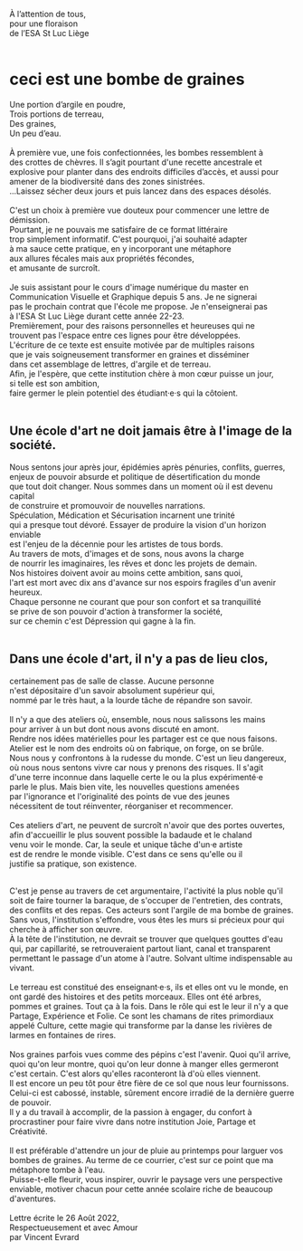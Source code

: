 À l’attention de tous, <br/>
pour une floraison <br/>
de l’ESA St Luc Liège<br/>
<br/>

# ceci est une bombe de graines
Une portion d’argile en poudre,<br/>
Trois portions de terreau,<br/>
Des graines,<br/>
Un peu d’eau.<br/>
<br/>
À première vue, une fois confectionnées, les bombes ressemblent à <br/>
des crottes de chèvres. Il s’agit pourtant d'une recette ancestrale et <br/>
explosive pour planter dans des endroits difficiles d’accès, et aussi pour <br/>
amener de la biodiversité dans des zones sinistrées. <br/>
...Laissez sécher deux jours et puis lancez dans des espaces désolés. <br/>
<br/>
C'est un choix à première vue douteux pour commencer une lettre de démission. <br/>
Pourtant, je ne pouvais me satisfaire de ce format littéraire <br/>
trop simplement informatif. C'est pourquoi, j'ai souhaité adapter <br/>
à ma sauce cette pratique, en y incorporant une métaphore <br/>
aux allures fécales mais aux propriétés fécondes, <br/>
et amusante de surcroît. <br/>
<br/>
Je suis assistant pour le cours d'image numérique du master en <br/>
Communication Visuelle et Graphique depuis 5 ans. Je ne signerai <br/>
pas le prochain contrat que l'école me propose. Je n'enseignerai pas <br/>
à l'ESA St Luc Liège durant cette année 22-23. <br/>
Premièrement, pour des raisons personnelles et heureuses qui ne <br/>
trouvent pas l'espace entre ces lignes pour être développées. <br/>
L'écriture de ce texte est ensuite motivée par de multiples raisons <br/>
que je vais soigneusement transformer en graines et disséminer <br/>
dans cet assemblage de lettres, d'argile et de terreau. <br/>
Afin, je l'espère, que cette institution chère à mon cœur puisse un jour, <br/>
si telle est son ambition, <br/>
faire germer le plein potentiel des étudiant·e·s qui la côtoient. <br/>
<br/>

## Une école d'art ne doit jamais être à l'image de la société.
Nous sentons jour après jour, épidémies après pénuries, conflits, guerres, <br/>
enjeux de pouvoir absurde et politique de désertification du monde <br/>
que tout doit changer. Nous sommes dans un moment où il est devenu capital <br/>
de construire et promouvoir de nouvelles narrations. <br/>
Spéculation, Médication et Sécurisation incarnent une trinité <br/>
qui a presque tout dévoré. Essayer de produire la vision d'un horizon enviable <br/>
est l'enjeu de la décennie pour les artistes de tous bords. <br/>
Au travers de mots, d'images et de sons, nous avons la charge <br/>
de nourrir les imaginaires, les rêves et donc les projets de demain. <br/>
Nos histoires doivent avoir au moins cette ambition, sans quoi, <br/>
l'art est mort avec dix ans d'avance sur nos espoirs fragiles d'un avenir heureux. <br/>
Chaque personne ne courant que pour son confort et sa tranquillité <br/>
se prive de son pouvoir d'action à transformer la société, <br/>
sur ce chemin c'est Dépression qui gagne à la fin. <br/>
<br/>

## Dans une école d'art, il n'y a pas de lieu clos,
certainement pas de salle de classe. Aucune personne <br/>
n'est dépositaire d'un savoir absolument supérieur qui, <br/>
nommé par le très haut, a la lourde tâche de répandre son savoir. <br/>
<br/>
Il n'y a que des ateliers où, ensemble, nous nous salissons les mains <br/>
pour arriver à un but dont nous avons discuté en amont. <br/>
Rendre nos idées matérielles pour les partager est ce que nous faisons. <br/>
Atelier est le nom des endroits où on fabrique, on forge, on se brûle. <br/>
Nous nous y confrontons à la rudesse du monde. C'est un lieu dangereux, <br/>
où nous nous sentons vivre car nous y prenons des risques. Il s'agit <br/>
d'une terre inconnue dans laquelle certe le ou la plus expérimenté·e <br/>
parle le plus. Mais bien vite, les nouvelles questions amenées <br/>
par l'ignorance et l'originalité des points de vue des jeunes <br/>
nécessitent de tout réinventer, réorganiser et recommencer. <br/>
<br/>
Ces ateliers d'art, ne peuvent de surcroît n'avoir que des portes ouvertes, <br/>
afin d'accueillir le plus souvent possible la badaude et le chaland <br/>
venu voir le monde. Car, la seule et unique tâche d'un·e artiste <br/>
est de rendre le monde visible. C'est dans ce sens qu'elle ou il <br/>
justifie sa pratique, son existence. <br/>
<br/>

C'est je pense au travers de cet argumentaire, l'activité la plus noble qu'il soit de faire tourner la baraque, de s'occuper de l'entretien, des contrats, des conflits et des repas. Ces acteurs sont l'argile de ma bombe de graines. Sans vous, l'institution s'effondre, vous êtes les murs si précieux pour qui cherche à afficher son œuvre. <br/>
À la tête de l'institution, ne devrait se trouver que quelques gouttes d'eau qui, par capillarité, se retrouveraient partout liant, canal et transparent permettant le passage d'un atome à l'autre. Solvant ultime indispensable au vivant. <br/>
<br/>
Le terreau est constitué des enseignant·e·s, ils et elles ont vu le monde, en ont gardé des histoires et des petits morceaux. Elles ont été arbres, pommes et graines. Tout ça à la fois. Dans le rôle qui est le leur il n'y a que Partage, Expérience et Folie. Ce sont les chamans de rites primordiaux appelé Culture, cette magie qui transforme par la danse les rivières de larmes en fontaines de rires.<br/>
<br/>
Nos graines parfois vues comme des pépins c'est l'avenir. Quoi qu'il arrive, quoi qu'on leur montre, quoi qu'on leur donne à manger elles germeront c'est certain. C'est alors qu'elles raconteront là d'où elles viennent. <br/>
Il est encore un peu tôt pour être fière de ce sol que nous leur fournissons. Celui-ci est cabossé, instable, sûrement encore irradié de la dernière guerre de pouvoir. <br/>
Il y a du travail à accomplir, de la passion à engager, du confort à procrastiner pour faire vivre dans notre institution Joie, Partage et Créativité.<br/>
 <br/>
 Il est préférable d'attendre un jour de pluie au printemps pour larguer vos bombes de graines. Au terme de ce courrier, c'est sur ce point que ma métaphore tombe à l'eau. <br/>
Puisse-t-elle fleurir, vous inspirer, ouvrir le paysage vers une perspective enviable, motiver chacun pour cette année scolaire riche de beaucoup d'aventures.<br/>
<br/>
Lettre écrite le 26 Août 2022,<br/>
Respectueusement et avec Amour <br/>
par Vincent Evrard
